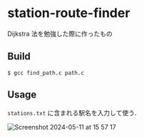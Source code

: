 # station-route-finder

Dijkstra 法を勉強した際に作ったもの

## Build

```
$ gcc find_path.c path.c
```

## Usage

`stations.txt` に含まれる駅名を入力して使う．

![Screenshot 2024-05-11 at 15 57 17](https://github.com/nanana37/station-route-finder/assets/83640353/f8ff38e6-05c2-4980-b433-d0b1cbe13ce4)
